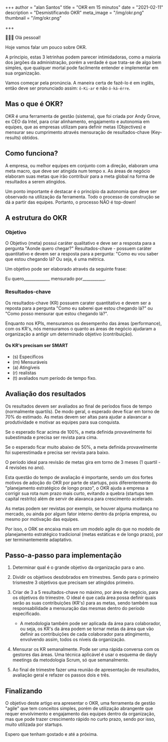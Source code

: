 +++
author = "alan Santos"
title = "OKR em 15 minutos"
date = "2021-02-11"
description = "Desmistificando OKR"
meta_image = "/img/okr.png"
thumbnail = "/img/okr.png"

+++

👨🏻‍💻 Olá pessoal!

Hoje vamos falar um pouco sobre OKR.

A príncipio, estas 3 letrinhas podem parecer intimidadoras, como a maioria dos jargões da administração, porém a verdade é que trata-se de algo bem simples, que qualquer mortal pode facilmente entender e implementar em sua organização.

Vamos começar pela pronúncia. A maneira certa de fazê-lo é em inglês, então deve ser pronunciado assim: `ô-Ki-ar` e não `ó-ká-érre`.

## Mas o que é OKR?

OKR é uma ferramenta de gestão (sistema), que foi criada por Andy Grove, ex CEO da Intel, para criar alinhamento, engajamento e autonomia em equipes, que as empresas utilizam para definir metas (Objectives) e mensurar seu cumprimento através mensuração de resultados-chave (Key-results) obtidos.

## Como funciona?

A empresa, ou melhor equipes em conjunto com a direção, elaboram uma meta macro, que deve ser atingida num tempo x. As áreas de negócio elaboram suas metas que irão contribuir para a meta global na forma de resultados a serem atingidos.

Um ponto importante é destacar é o princípio da autonomia que deve ser observado na utilização da ferramenta. Todo o processo de construção se dá a partir das equipes. Portanto, o processo NÃO é top-down!

## A estrutura do OKR

### Objetivo

O Objetivo (meta) possui caráter qualitativo e deve ser a resposta para a pergunta "Aonde quero chegar?"
Resultados-chave - possuem caráter quantitativo e devem ser a resposta para a pergunta: "Como eu vou saber que estou chegando lá? Ou seja, é uma métrica.

Um objetivo pode ser elaborado através da seguinte frase:

Eu quero_____________ mensurado por___________.

### Resultados-chave

Os resultados-chave (KR) possuem carater quantitativo e devem ser a reposta para a pergunta "Como eu saberei que estou chegando lá?" ou "Como posso mensurar que estou chegando lá?".

Enquanto nos KPIs, mensuramos os desempenho das áreas (performance), com os KR's, nós mensuramos o quanto as áreas de negócio ajudaram a organização a antigir um determinado objetivo (contribuição).

#### Os KR's precisam ser SMART

- (s) Específicos
- (m) Mensuráveis
- (a) Atingíveis
- (r) realistas
- (t) avaliados num período de tempo fixo.
  
## Avaliação dos resultados

Os resultados devem ser avaliados ao final de períodos fixos de tempo (normalmente quartils).
De modo geral, o esperado deve ficar em torno de 70% do estimado. As metas devem ser altas para ajudar a alavancar a produtividade e motivar as equipes para sua conquista.

Se o esperado ficar acima de 100%, a meta definida provavelmente foi subestimada e precisa ser revista para cima. 

Se o esperado ficar muito abaixo de 50%, a meta definida provavelmente foi superestimada e precisa ser revista para baixo.

O período ideal para revisão de metas gira em torno de 3 meses (1 quartil - 4 revisões no ano).

Esta questão do tempo de avaliação é importante, sendo um dos fortes motivos de adoção do OKR por parte de startups, pois diferentemente do "planejamento estratégico de longo prazo", o OKR ajuda a empresa a corrigir sua rota num prazo mais curto, evitando a quebra (startups tem capital restrito) além de servir de alavanca para crescimento acelerado.

As metas podem ser revistas por exemplo, se houver alguma mudança no mercado, ou ainda por algum fator interno dentro da própria empresa, ou mesmo por motivação das equipes.

Por isso, o ORK se encaixa mais em um modelo agile do que no modelo de planejamento estratégico tradicional (metas estáticas e de longo prazo), por ser terminantemente adaptativo.  

## Passo-a-passo para implementação

1. Determinar qual é o grande objetivo da organização para o ano.

2. Dividir os objetivos desdobrados em trimestres. Sendo para o primeiro trismestre 3 objetivos que precisam ser atingidos primeiro.

3. Criar de 3 a 5 resultados-chave no máximo, por área de negócio, para os objetivos do trimestre. O ideal é que cada área possa definir quais serão as suas contribuições (KR's) para as metas, sendo também sua responsabilidade a mensuração das mesmas dentro do período especificado.
   - A metodologia também pode ser aplicada da área para colaborador, ou seja, os KR's da área podem se tornar metas da área que vão definir as contribuições de cada colaborador para atingimento, envolvendo assim, todos os níveis da organização.  

4. Mensurar os KR semanalmente. Pode ser uma rápida conversa com os gestores das áreas. Uma técnica aplicável é usar o esquema de dayly meetings da metodologia Scrum, só que semanalmente.

5. Ao final de trimestre fazer uma reunião de apresentação de resultados, avaliação geral e refazer os passos dois e três.

## Finalizando

O objetivo deste artigo era apresentar o OKR, uma ferramenta de gestão "agile" que tem conceitos simples, porém de  utilização abrangente que requer envolvimento e engajamento das equipes dentro da organização, mas que pode trazer crescimento rápido no curto prazo, sendo por isso, muito utilizada por startups.

Espero que tenham gostado e até a próxima.
